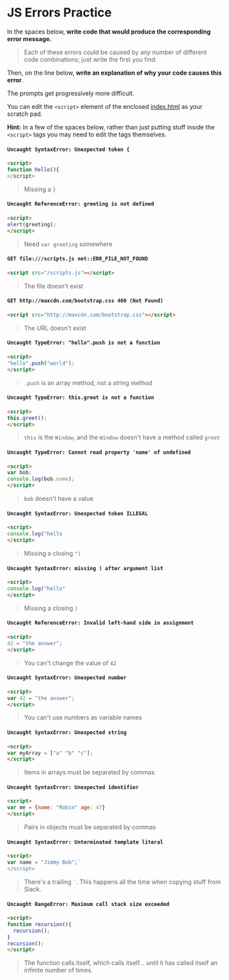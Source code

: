 # JS Errors Practice

In the spaces below, **write code that would produce the corresponding error message.**

> Each of these errors could be caused by any number of different code combinations; just write the first you find.

Then, on the line below, **write an explanation of why your code causes this error**.

The prompts get progressively more difficult.

You can edit the `<script>` element of the enclosed [index.html](./index.html) as your scratch pad.

**Hint:** In a few of the spaces below, rather than just putting stuff inside the `<script>` tags you may need to edit the tags themselves.

#### `Uncaught SyntaxError: Unexpected token {`
  ```html
  <script>
  function hello(){
  </script>
  ```
  > Missing a `}`

#### `Uncaught ReferenceError: greeting is not defined`
  ```html
  <script>
  alert(greeting);
  </script>
  ```
  > Need `var greeting` somewhere

#### `GET file:///scripts.js net::ERR_FILE_NOT_FOUND`
  ```html
  <script src="/scripts.js"></script>
  ```
  > The file doesn't exist

#### `GET http://maxcdn.com/bootstrap.css 400 (Not Found)`
  ```html
  <script src="http://maxcdn.com/bootstrap.css"></script>
  ```
  > The URL doesn't exist

#### `Uncaught TypeError: "hello".push is not a function`
  ```html
  <script>
  "hello".push("world");
  </script>
  ```
  > `.push` is an array method, not a string method

#### `Uncaught TypeError: this.greet is not a function`
  ```html
  <script>
  this.greet();
  </script>
  ```
  > `this` is the `Window`, and the `Window` doesn't have a method called `greet`

#### `Uncaught TypeError: Cannot read property 'name' of undefined`
  ```html
  <script>
  var bob;
  console.log(bob.name);
  </script>
  ```
  > `bob` doesn't have a value

#### `Uncaught SyntaxError: Unexpected token ILLEGAL`
  ```html
  <script>
  console.log("hello
  </script>
  ```
  > Missing a closing `")`

#### `Uncaught SyntaxError: missing ) after argument list`
  ```html
  <script>
  console.log("hello"
  </script>
  ```
  > Missing a closing `)`

#### `Uncaught ReferenceError: Invalid left-hand side in assignment`
  ```html
  <script>
  42 = "the answer";
  </script>
  ```
  > You can't change the value of `42`

#### `Uncaught SyntaxError: Unexpected number`
  ```html
  <script>
  var 42 = "the answer";
  </script>
  ```
  > You can't use numbers as variable names

#### `Uncaught SyntaxError: Unexpected string`
  ```html
  <script>
  var myArray = ["a" "b" "c"];
  </script>
  ```
  > Items in arrays must be separated by commas

#### `Uncaught SyntaxError: Unexpected identifier`
  ```html
  <script>
  var me = {name: "Robin" age: 47}
  </script>
  ```
  > Pairs in objects must be separated by commas

#### `Uncaught SyntaxError: Unterminated template literal`
  ```html
  <script>
  var name = "Jimmy Bob";`
  </script>
  ```
  > There's a trailing `` ` ``. This happens all the time when copying stuff from Slack.

#### `Uncaught RangeError: Maximum call stack size exceeded`
  ```html
  <script>
  function recursion(){
    recursion();
  }
  recursion();
  </script>
  ```
  > The function calls itself, which calls itself... until it has called itself an infinite number of times.
